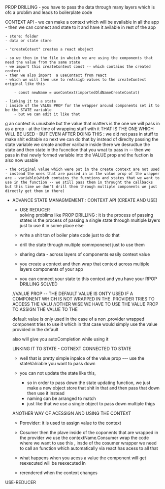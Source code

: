 PROP DRILLING
    - you have to pass the data through many layers which is ofc a problim and leads to boilerplate code

CONTEXT API 
    - we can make a context which will be available in all the app 
    - then we can connect and state to it and have it avilable in rest of the app

    - store: folder
    - data or state store

    - "createCotext" creates a react obeject 

    - so we then in the file in whcich we are using the components that need the value from the same state
    - we import this createContext const -- which contains the created context 
    - then we also import  a useContext from react 
    - which we will then use to reAssigb values to the createContext original like this
        
        - const newName = useContext(importedOldNameCreateContxt)

    - linking it to a state
    : inside of the VALUE PROP for the wrapper around components set it to be the STATE variable
        - but we can edit it like that 
g an context is unusbale but the value that matters is the one we  will pass in as a prop - at the time of wrapping stuff with it THAT IS THE ONE WHICH WILL BE USED 
    - BUT EVEN AFTER DOING THIS : we did not pass in stuff to make shit editable so next we can do that by instead of direclty passing the state variable we create another varibale inside there we desrudtue the state and then state in the fucnction that you wnat to pass in -- then we pass in thsi newly formed variable into the VALUE prop and the fuction is also now usable

    - the original value which were put in the create context are not used 
    - instead the ones that are passed in in the value prop of the wrapper are - variable(which contains the fucntions and states that we want to use in the function -- we still pass them in throught the callbacks but this time we don't drill them through multiple components we just directly get them in there)

- ADVANCE STATE MANAGMEMENT : CONTEXT API (CREATE AND USE)
    - USE REDUCER    
    solving problims like 
    PROP DRILLING : it is the process of passing states is the process of passing a single state through multiple layers just to use it in some place else 
    - write a shit ton of boiler plate code just to do that
    - drill the state through multiple commponenet just to use them 


    - sharing data - across layers of components easily context value 

    - you create a context and then wrap that context across multiple layers components of your app
    - you can connect your state to this context and you have your RPOP DRILLING SOLVED

    //VALUE PROP -- THE DEFAULT VALUE IS ONTY USED IF A COMPONENT WHICH IS NOT WRAPPED IN THE .PROVIDER TRIES TO ACCESS THE VALU
    //OTHER WISE WE HAVE TO USE THE VALUE PROP TO ASSIGN THE VALUE TO THE

    default value is only used in the case of a non .provider wrapped component tries to use it which in that case would simply use the value provided in the default 

    also will give you autoCompletion while using it


    LINKING IT TO STATE - COTNEXT CONNECTED TO STATE

    - well that is pretty simple inpalce of the value prop --- use the stateValriable you want to pass down

    - you can not update the state like this, 
        - so in order to pass down the state updating function, we just make a new object store that shit in that and then pass that down then use it instead 
        - naming can be arranged to match 
        - just like that we use a single object to pass down multiple thigs
    
    ANOTHER WAY OF ACESSIGN AND USING THE CONTEXT 

    - Porovider:
        it is used to assign value to the context
    - Cosumer
        then the plave inside of the coponents that are wrapped in the provider we use the contextName.Consumer wrap the code where we want to use this , insde of the cosumer wrapper we need to call an function which automatically via react has acess to all that 

    - what happens when you acess a value the component will get reexecuted will be reexecuted in
    - rerendered when the context changes


USE-REDUCER

    





    

